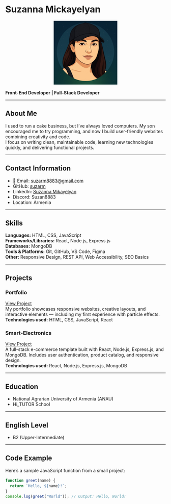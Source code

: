 # Suzanna Mickayelyan

<p align="center">
  <img src="images/photo_2025-06-23_22-47-57.jpg" alt="Suzanna Mickayelyan" width="200"/>
</p>

**Front-End Developer | Full-Stack Developer**

---

## About Me
I used to run a cake business, but I’ve always loved computers. My son encouraged me to try programming, and now I build user-friendly websites combining creativity and code.  
I focus on writing clean, maintainable code, learning new technologies quickly, and delivering functional projects.

---

## Contact Information
- 📧 Email: [suzarm8883@gmail.com](mailto:suzarm8883@gmail.com)  
- GitHub: [suzarm](https://github.com/suzarm)  
- LinkedIn: [Suzanna Mikayelyan](https://www.linkedin.com/in/suzanna-mikayelyan-447272282/)  
- Discord: Suzan8883  
- Location: Armenia

---

## Skills

**Languages:** HTML, CSS, JavaScript  
**Frameworks/Libraries:** React, Node.js, Express.js  
**Databases:** MongoDB  
**Tools & Platforms:** Git, GitHub, VS Code, Figma  
**Other:** Responsive Design, REST API, Web Accessibility, SEO Basics

---

## Projects

### Portfolio
[View Project](https://suzarm.github.io/portfolio/)  
My portfolio showcases responsive websites, creative layouts, and interactive elements — including my first experience with particle effects.  
**Technologies used:** HTML, CSS, JavaScript, React

### Smart-Electronics
[View Project](https://github.com/suzarm/templates/tree/main/smart-electronics)  
A full-stack e-commerce template built with React, Node.js, Express.js, and MongoDB. Includes user authentication, product catalog, and responsive design.  
**Technologies used:** React, Node.js, Express.js, MongoDB

---

## Education
- National Agrarian University of Armenia (ANAU)  
- Hi_TUTOR School

---

## English Level
- B2 (Upper-Intermediate)

---

## Code Example
Here’s a sample JavaScript function from a small project:

```javascript
function greet(name) {
  return `Hello, ${name}!`;
}
console.log(greet("World")); // Output: Hello, World!

